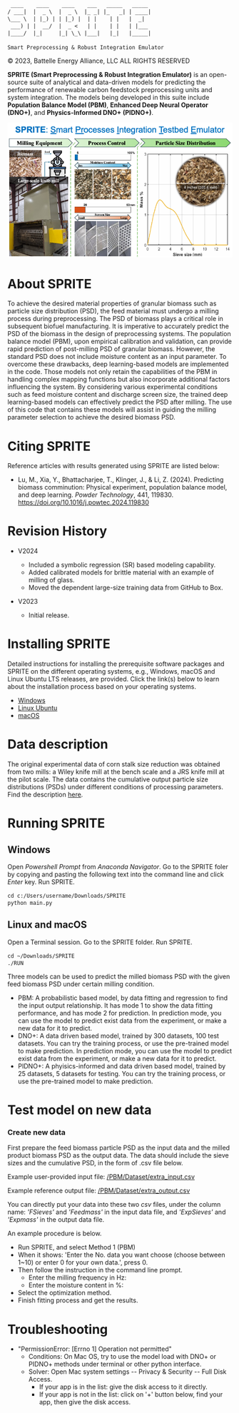 	 ____    ____    ____    ___   _____   _____
	/ ___|  |  _ \  |  _ \  |_ _| |_   _| | ____|
	\___ \  | |_) | | |_) |  | |    | |   |  _|
	 ___) | |  __/  |  _ <   | |    | |   | |___
	|____/  |_|     |_| \_\ |___|   |_|   |_____|
	
	Smart Preprocessing & Robust Integration Emulator

&copy; 2023, Battelle Energy Alliance, LLC  ALL RIGHTS RESERVED

**SPRITE (Smart Preprocessing & Robust Integration Emulator)** is an open-source suite of analytical and data-driven models for predicting the performance of renewable carbon feedstock preprocessing units and system integration. The models being developed in this suite include **Population Balance Model (PBM)**, **Enhanced Deep Neural Operator (DNO+)**, and **Physics-Informed DNO+ (PIDNO+)**.

<img src="figs/fig_SPRITE_banner.png">

# About SPRITE

To achieve the desired material properties of granular biomass such as particle size distribution (PSD), the feed material must undergo a milling process during preprocessing. The PSD of biomass plays a critical role in subsequent biofuel manufacturing. It is imperative to accurately predict the PSD of the biomass in the design of preprocessing systems. The population balance model (PBM), upon empirical calibration and validation, can provide rapid prediction of post-milling PSD of granular biomass. However, the standard PSD does not include moisture content as an input parameter. To overcome these drawbacks, deep learning-based models are implemented in the code. Those models not only retain the capabilities of the PBM in handling complex mapping functions but also incorporate additional factors influencing the system. By considering various experimental conditions such as feed moisture content and discharge screen size, the trained deep learning-based models can effectively predict the PSD after milling. The use of this code that contains these models will assist in guiding the milling parameter selection to achieve the desired biomass PSD.

# Citing SPRITE

Reference articles with results generated using SPRITE are listed below:

* Lu, M., Xia, Y., Bhattacharjee, T., Klinger, J., & Li, Z. (2024). Predicting biomass comminution: Physical experiment, population balance model, and deep learning. *Powder Technology*, 441, 119830. https://doi.org/10.1016/j.powtec.2024.119830

# Revision History

* V2024
  * Included a symbolic regression (SR) based modeling capability.
  * Added calibrated models for brittle material with an example of milling of glass.
  * Moved the dependent large-size training data from GitHub to Box.

* V2023
  * Initial release.

# Installing SPRITE

Detailed instructions for installing the prerequisite software packages and SPRITE on the different operating systems, e.g., Windows, macOS and Linux Ubuntu LTS releases, are provided. Click the link(s) below to learn about the installation process based on your operating systems.

* [Windows](instruction_Windows/)
* [Linux Ubuntu](instruction_Linux_Ubuntu/)
* [macOS](instruction_macOS/)

# Data description

The original experimental data of corn stalk size reduction was obtained from two mills: a Wiley knife mill at the bench scale and a JRS knife mill at the pilot scale. The data contains the cumulative output particle size distributions (PSDs) under different conditions of processing parameters. Find the description [here](PBM/Dataset).

# Running SPRITE

## Windows

Open *Powershell Prompt* from *Anaconda Navigator*. Go to the SPRITE foler by copying and pasting the following text into the command line and click *Enter* key. Run SPRITE.

	cd c:/Users/username/Downloads/SPRITE
	python main.py


## Linux and macOS

Open a Terminal session. Go to the SPRITE folder. Run SPRITE.

	cd ~/Downloads/SPRITE
	./RUN

Three models can be used to predict the milled biomass PSD with the given feed biomass PSD under certain milling condition.

* PBM: A probabilistic based model, by data fitting and regression to find the input output relationship. It has mode 1 to show the data fitting performance, and has mode 2 for prediction. In prediction mode, you can use the model to predict exist data from the experiment, or make a new data for it to predict.
* DNO+: A data driven based model, trained by 300 datasets, 100 test datasets. You can try the training process, or use the pre-trained model to make prediction. In prediction mode, you can use the model to predict exist data from the experiment, or make a new data for it to predict.
* PIDNO+: A phyisics-informed and data driven based model, trained by 25 datasets, 5 datasets for testing. You can try the training process, or use the pre-trained model to make prediction.

# Test model on new data

### Create new data

First prepare the feed biomass particle PSD as the input data and the milled product biomass PSD as the output data. The data should include the sieve sizes and the cumulative PSD, in the form of .csv file below.

Example user-provided input file: [/PBM/Dataset/extra_input.csv](/PBM/Dataset/extra_input.csv)

Example reference output file: [/PBM/Dataset/extra_output.csv](/PBM/Dataset/extra_output.csv)


You can directly put your data into these two *csv* files, under the column name: *'FSieves'* and *'Feedmass'* in the input data file, and *'ExpSieves'* and *'Expmass'* in the output data file.

An example procedure is below.

* Run SPRITE, and select Method 1 (PBM)
* When it shows: 'Enter the No. data you want choose (choose between 1~10) or enter 0 for your own data.', press 0.
* Then follow the instruction in the command line prompt.
	* Enter the milling frequency in Hz:
	* Enter the moisture content in %:
* Select the optimization method.
* Finish fitting process and get the results.


# Troubleshooting

* "PermissionError: [Errno 1] Operation not permitted"
	* Conditions: On Mac OS, try to use the model load with DNO+ or PIDNO+ methods under terminal or other python interface.
	* Solver: Open Mac system settings -- Privacy & Security -- Full Disk Access.
		* If your app is in the list: give the disk access to it directly.
		* If your app is not in the list: click on '+' button below, find your app, then give the disk access.
